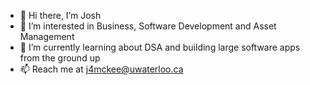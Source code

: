 - 👋 Hi there, I’m Josh
- 👀 I’m interested in Business, Software Development and Asset Management
- 🌱 I’m currently learning about DSA and building large software apps from the ground up
- 📫 Reach me at j4mckee@uwaterloo.ca

<!---
joshhmckee/joshhmckee is a ✨ special ✨ repository because its `README.md` (this file) appears on your GitHub profile.
You can click the Preview link to take a look at your changes.
--->
